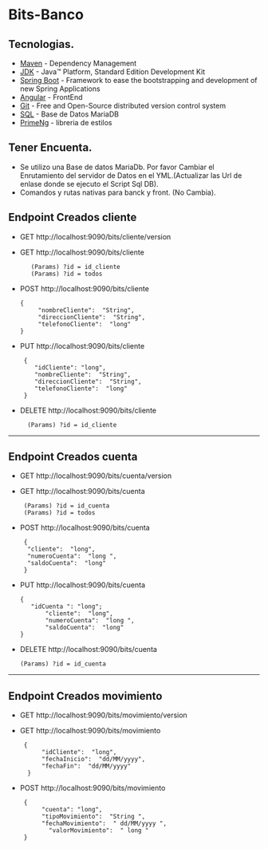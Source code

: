 # Bits-Banco
## Tecnologias.
* 	[Maven](https://maven.apache.org/) - Dependency Management
* 	[JDK](http://www.oracle.com/technetwork/java/javase/downloads/) - Java™ Platform, Standard Edition Development Kit 
* 	[Spring Boot](https://spring.io/projects/spring-boot) - Framework to ease the bootstrapping and development of new Spring Applications
*   [Angular](https://angular.io/guide/router-tutorial) - FrontEnd
* 	[Git](https://git-scm.com/) - Free and Open-Source distributed version control system 
* 	[SQL](https://url/) - Base de Datos MariaDB
* 	[PrimeNg](https://url/) - libreria de estilos


## Tener Encuenta.

- Se utilizo una Base de datos MariaDb. Por favor Cambiar el Enrutamiento del servidor de Datos en el YML.(Actualizar las Url de enlase donde se ejecuto el Script Sql DB).
- Comandos y rutas nativas para banck y front. (No Cambia).

## Endpoint Creados cliente
 - GET http://localhost:9090/bits/cliente/version
 - GET http://localhost:9090/bits/cliente
         
	      (Params) ?id = id_cliente
	      (Params) ?id = todos

 - POST http://localhost:9090/bits/cliente
 
       {
            "nombreCliente":  "String", 
            "direccionCliente":  "String",
            "telefonoCliente":  "long"
       }
                               
         
- PUT http://localhost:9090/bits/cliente
  
       {
          "idCliente": "long",
          "nombreCliente":  "String", 
          "direccionCliente":  "String",
          "telefonoCliente":  "long"
       }
                          
 - DELETE http://localhost:9090/bits/cliente
 
     	 (Params) ?id = id_cliente

---

## Endpoint Creados cuenta
 - GET http://localhost:9090/bits/cuenta/version
 - GET http://localhost:9090/bits/cuenta

        (Params) ?id = id_cuenta
        (Params) ?id = todos

- POST http://localhost:9090/bits/cuenta

       {
       	"cliente":  "long", 
      	"numeroCuenta":  "long ",
        "saldoCuenta":  "long"
       }
       
 - PUT http://localhost:9090/bits/cuenta
  
       {
	      "idCuenta ": "long";
              "cliente":  "long", 
              "numeroCuenta":  "long ",
              "saldoCuenta":  "long"
       }
       
- DELETE http://localhost:9090/bits/cuenta

      (Params) ?id = id_cuenta

---

## Endpoint Creados movimiento
 - GET http://localhost:9090/bits/movimiento/version
 - GET http://localhost:9090/bits/movimiento
 
        {
             "idCliente":  "long", 
             "fechaInicio":  "dd/MM/yyyy",
             "fechaFin":  "dd/MM/yyyy"
         }

- POST http://localhost:9090/bits/movimiento

       {
            "cuenta": "long", 
            "tipoMovimiento":  "String ",
            "fechaMovimiento":  " dd/MM/yyyy ",
	          "valorMovimiento":  " long "
       }
  
